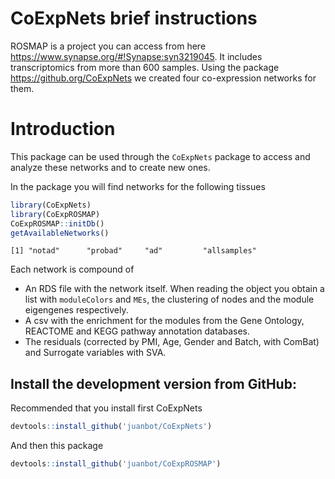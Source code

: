
# CoExpNets brief instructions 


ROSMAP is a project you can access from here <https://www.synapse.org/#!Synapse:syn3219045>. It includes transcriptomics from more than 600 samples. Using the package <https://github.org/CoExpNets> we created four co-expression networks for them.

# Introduction

This package can be used through the `CoExpNets` package to access and analyze these networks and to create new ones. 

In the package you will find networks for the following tissues
```r
library(CoExpNets)
library(CoExpROSMAP)
CoExpROSMAP::initDb()
getAvailableNetworks()
```

`[1] "notad"      "probad"     "ad"         "allsamples"`

Each network is compound of
* An RDS file with the network itself. When reading the object you obtain a list with `moduleColors` and `MEs`, the clustering of nodes and the module eigengenes respectively.
* A csv with the enrichment for the modules from the Gene Ontology, REACTOME and KEGG pathway annotation databases.
* The residuals (corrected by PMI, Age, Gender and Batch, with ComBat) and Surrogate variables with SVA.

## Install the development version from GitHub:

Recommended that you install first CoExpNets
```r
devtools::install_github('juanbot/CoExpNets')
```
And then this package

```r
devtools::install_github('juanbot/CoExpROSMAP')
```

